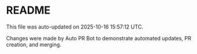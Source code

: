 # README

This file was auto-updated on 2025-10-16 15:57:12 UTC.

Changes were made by Auto PR Bot to demonstrate automated updates, PR creation, and merging.
